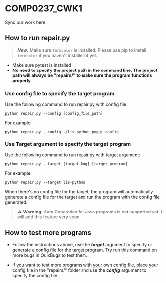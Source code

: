 # COMP0237_CWK1
Sync our work here.

## How to run repair.py

> ***New:*** Make sure `termcolor` is installed. Please use pip to install `termcolor` if you haven't installed it yet.

* Make sure pytest is installed
* **No need to specify the project path in the command line. The project path will always be "repairs/" to make sure the program functions properly**

### Use config file to specify the target program
Use the following command to run repair.py with config file:
```
python repair.py --config [config_file_path]
```
For example:
```
python repair.py --config ./lis-python.pyggi.config
```

### Use Target argument to specify the target program
Use the following command to run repair.py with target argument:
```
python repair.py --target [target_bug]-[target_program]
```

For example:
```
python repair.py --target lis-python
```

When there's no config file for the target, the program will automatically generate a config file for the target and run the program with the config file generated.

> ⚠️ **Warning**: Auto Generation for Java programs is not supported yet. I will add this feature very soon.

## How to test more programs

* Follow the instructions above, use the ***target*** argument to specify or generate a config file for the target program. Try run this command on more bugs in QuixBugs to test them.

* If you want to test more programs with your own config file, place your config file in the "repairs/" folder and use the ***config*** argument to specify the config file.